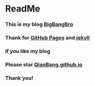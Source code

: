 # ReadMe

### This is my blog [BigBangBro](https://bigbangbro.com/)

### Thank for [GitHub Pages](https://pages.github.com/) and [jekyll](http://jekyll.com.cn/)


### If you like my blog
### Please star [QiaoBang.github.io ](https://github.com/QiaoBang/QiaoBang.github.io)
### Thank you!
